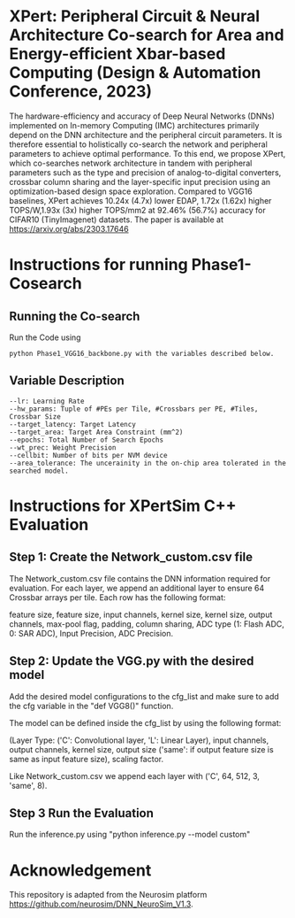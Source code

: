 # XPert: Peripheral Circuit & Neural Architecture Co-search for Area and Energy-efficient Xbar-based Computing (Design & Automation Conference, 2023)
The hardware-efficiency and accuracy of Deep Neural Networks (DNNs) implemented on In-memory Computing (IMC) architectures primarily depend on the DNN architecture and the peripheral circuit parameters. It is therefore essential to holistically co-search the network and peripheral parameters to achieve optimal performance. To this end, we propose XPert, which co-searches network architecture in tandem with peripheral parameters such as the type and precision of analog-to-digital converters, crossbar column sharing and the layer-specific input precision using an optimization-based design space exploration. Compared to VGG16 baselines, XPert achieves 10.24x (4.7x) lower EDAP, 1.72x (1.62x) higher TOPS/W,1.93x (3x) higher TOPS/mm2 at 92.46% (56.7%) accuracy for CIFAR10 (TinyImagenet) datasets. The paper is available at https://arxiv.org/abs/2303.17646

# Instructions for running Phase1-Cosearch

## Running the Co-search
Run the Code using 
```
python Phase1_VGG16_backbone.py with the variables described below.
```
## Variable Description 

```
--lr: Learning Rate
--hw_params: Tuple of #PEs per Tile, #Crossbars per PE, #Tiles, Crossbar Size
--target_latency: Target Latency
--target_area: Target Area Constraint (mm^2)
--epochs: Total Number of Search Epochs
--wt_prec: Weight Precision
--cellbit: Number of bits per NVM device
--area_tolerance: The uncerainity in the on-chip area tolerated in the searched model. 
```
# Instructions for XPertSim C++ Evaluation

## Step 1: Create the Network_custom.csv file

The Network_custom.csv file contains the DNN information required for evaluation. For each layer, we append an additional layer to ensure 64 Crossbar arrays per tile. Each row has the following format: 

feature size, feature size, input channels, kernel size, kernel size, output channels, max-pool flag, padding, column sharing, ADC type (1: Flash ADC, 0: SAR ADC), Input Precision, ADC Precision.

## Step 2: Update the VGG.py with the desired model

Add the desired model configurations to the cfg_list and make sure to add the cfg variable in the "def VGG8()" function.

The model can be defined inside the cfg_list by using the following format: 

(Layer Type: ('C': Convolutional layer, 'L': Linear Layer), input channels, output channels, kernel size, output size ('same': if output feature size is same as input feature size), scaling factor. 

Like Network_custom.csv we append each layer with ('C', 64, 512, 3, 'same', 8). 

## Step 3 Run the Evaluation

Run the inference.py using "python inference.py --model custom"


# Acknowledgement
This repository is adapted from the Neurosim platform https://github.com/neurosim/DNN_NeuroSim_V1.3.

